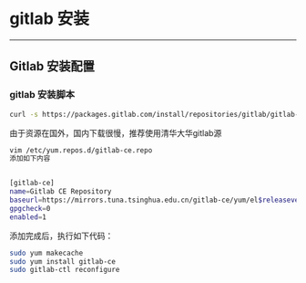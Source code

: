# gitlab 安装

------



## Gitlab 安装配置

### gitlab 安装脚本

```bash
curl -s https://packages.gitlab.com/install/repositories/gitlab/gitlab-ce/script.rpm.sh | sudo bash
```

由于资源在国外，国内下载很慢，推荐使用清华大华gitlab源

```bash
vim /etc/yum.repos.d/gitlab-ce.repo
添加如下内容


[gitlab-ce]
name=Gitlab CE Repository
baseurl=https://mirrors.tuna.tsinghua.edu.cn/gitlab-ce/yum/el$releasever/
gpgcheck=0
enabled=1
```

添加完成后，执行如下代码：

```bash
sudo yum makecache  
sudo yum install gitlab-ce  
sudo gitlab-ctl reconfigure  
```